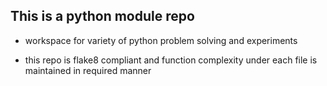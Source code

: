 

## This is a python module repo

* workspace for variety of python problem solving and experiments

* this repo is flake8 compliant and function complexity under each file is maintained in required manner
